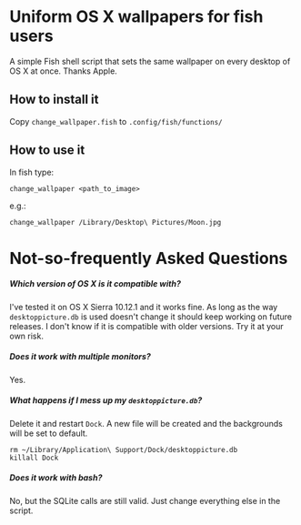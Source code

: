 # Uniform OS X wallpapers for fish users
A simple Fish shell script that sets the same wallpaper on every desktop of OS X at once. Thanks Apple.

## How to install it
Copy `change_wallpaper.fish` to `.config/fish/functions/`

## How to use it
In fish type:
```
change_wallpaper <path_to_image>
``` 
e.g.:
```
change_wallpaper /Library/Desktop\ Pictures/Moon.jpg
```

# Not-so-frequently Asked Questions
##### Which version of OS X is it compatible with?
I've tested it on OS X Sierra 10.12.1 and it works fine. As long as the way `desktoppicture.db` is used doesn't change it should keep working on future releases. I don't know if it is compatible with older versions. Try it at your own risk.

##### Does it work with multiple monitors?
Yes.

##### What happens if I mess up my `desktoppicture.db`?
Delete it and restart `Dock`. A new file will be created and the backgrounds will be set to default.
```
rm ~/Library/Application\ Support/Dock/desktoppicture.db
killall Dock
```

##### Does it work with bash?
No, but the SQLite calls are still valid. Just change everything else in the script.